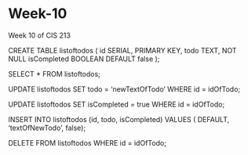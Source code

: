 # Week-10
Week 10 of CIS 213

CREATE TABLE listoftodos (
	id SERIAL, PRIMARY KEY,
	todo TEXT, NOT NULL
	isCompleted BOOLEAN DEFAULT false
);

SELECT * FROM listoftodos;

UPDATE listoftodos 
SET todo = ‘newTextOfTodo’
WHERE id = idOfTodo;

UPDATE listoftodos 
SET isCompleted = true
WHERE id = idOfTodo;

INSERT INTO listoftodos
(id, todo, isCompleted)
VALUES
( DEFAULT, ‘textOfNewTodo’, false);

DELETE FROM listoftodos
WHERE id = idOfTodo;
